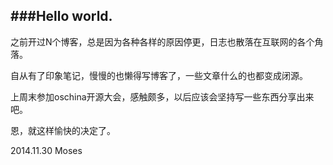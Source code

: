 ###Hello world.
---
之前开过N个博客，总是因为各种各样的原因停更，日志也散落在互联网的各个角落。

自从有了印象笔记，慢慢的也懒得写博客了，一些文章什么的也都变成闭源。

上周末参加oschina开源大会，感触颇多，以后应该会坚持写一些东西分享出来吧。

恩，就这样愉快的决定了。

2014.11.30 Moses